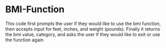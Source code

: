 # BMI-Function

This code first prompts the user if they would like to use the bmi function, then accepts input for feet, inches, and weight (pounds). Finally it returns the bmi value, category, and asks the user if they would like to exit or use the function again
